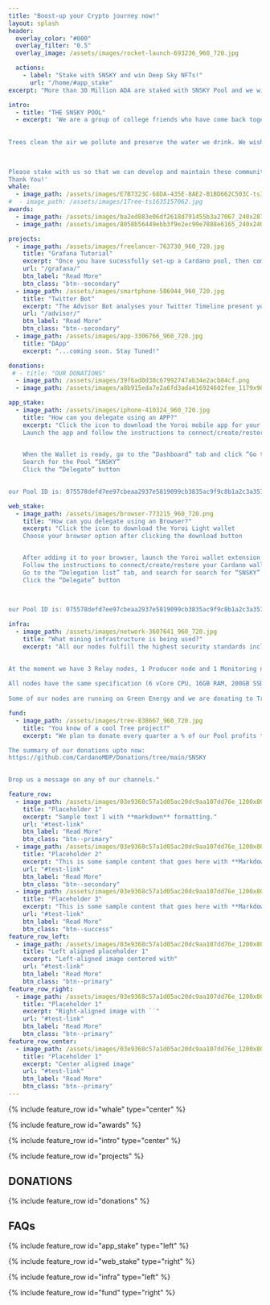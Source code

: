 ```yaml
---
title: "Boost-up your Crypto journey now!"
layout: splash
header:
  overlay_color: "#000"
  overlay_filter: "0.5"
  overlay_image: /assets/images/rocket-launch-693236_960_720.jpg

  actions:
    - label: "Stake with SNSKY and win Deep Sky NFTs!"
      url: "/home/#app_stake"
excerpt: "More than 30 Million ADA are staked with SNSKY Pool and we will be honored to welcome you in our family as well."

intro: 
  - title: "THE SNSKY POOL"
  - excerpt: 'We are a group of college friends who have come back together to run the SNSKY Stake Pool, with the Mission to create usefull content for the Cardano Community. Our Grafana Tutorial is very popular and is included in the CoinCashew Tutorial and in the Cardano Foundation Developer Portal. The Twitter Bot we developed is getting popular day by day and helping newcomers easily find the right Pools that match thier interests. We are also working on an exciting DApp. Stay Tuned!
 
 
Trees clean the air we pollute and preserve the water we drink. We wish that our children continue to live in a world where everyone can see a pollution free Summer Night SKY and we make our little contribution by planting trees. If you wish to help, it will be great if you can join our Fundraiser

 
 
Please stake with us so that we can develop and maintain these community tools.
Thank You!'
whale:
  - image_path: /assets/images/E7B7323C-68DA-435E-8AE2-B1BD662C503C-ts1643629915.jpeg
#  - image_path: /assets/images/1Tree-ts1635157062.jpg
awards:
  - image_path: /assets/images/ba2ed883e06df2618d791455b3a27067_240x287.png
  - image_path: /assets/images/8058b56449ebb3f9e2ec99e7888e6165_240x240.png

projects:
  - image_path: /assets/images/freelancer-763730_960_720.jpg
    title: "Grafana Tutorial"
    excerpt: "Once you have sucessfully set-up a Cardano pool, then comes the most beautifull part - setting up your Dashboard and Alerts!"
    url: "/grafana/"
    btn_label: "Read More"
    btn_class: "btn--secondary"
  - image_path: /assets/images/smartphone-586944_960_720.jpg
    title: "Twitter Bot"
    excerpt: "The Advisor Bot analyses your Twitter Timeline present you the top matching Pools"
    url: "/advisor/"
    btn_label: "Read More"
    btn_class: "btn--secondary"
  - image_path: /assets/images/app-3306766_960_720.jpg
    title: "DApp"
    excerpt: "...coming soon. Stay Tuned!"

donations:
 # - title: "OUR DONATIONS"
  - image_path: /assets/images/39f6ad0d38c67992747ab34e2acb84cf.png
  - image_path: /assets/images/a8b915eda7e2a6fd3ada416924602fee_1179x909.51428571429.jpeg

app_stake:
  - image_path: /assets/images/iphone-410324_960_720.jpg
    title: "How can you delegate using an APP?"
    excerpt: "Click the icon to download the Yoroi mobile app for your device
    Launch the app and follow the instructions to connect/create/restore your Cardano wallet

 
    When the Wallet is ready, go to the “Dashboard” tab and click “Go to Staking Center”
    Search for the Pool “SNSKY”
    Click the “Delegate” button

 
our Pool ID is: 075578defd7ee97cbeaa2937e5819099cb3835ac9f9c8b1a2c3a3578"

web_stake:
  - image_path: /assets/images/browser-773215_960_720.png
    title: "How can you delegate using an Browser?"
    excerpt: "Click the icon to download the Yoroi Light wallet
    Choose your browser option after clicking the download button


    After adding it to your browser, launch the Yoroi wallet extension within the browser
    Follow the instructions to connect/create/restore your Cardano wallet
    Go to the “Delegation list” tab, and search for search for “SNSKY”
    Click the “Delegate” button

 
 
our Pool ID is: 075578defd7ee97cbeaa2937e5819099cb3835ac9f9c8b1a2c3a3578"

infra:
  - image_path: /assets/images/network-3607641_960_720.jpg
    title: "What mining infrastructure is being used?"
    excerpt: "All our nodes fulfill the highest security standards including multiple Authentication layers and multiple firewalls.

 
At the moment we have 3 Relay nodes, 1 Producer node and 1 Monitoring node. One of the relays is on stand-by to act as producer if needed. To support geographical decentralization, we have Relays running in Europe and in India.
 
All nodes have the same specification (6 vCore CPU, 16GB RAM, 200GB SSD, 200 Mbps) and are with different providers at different locations, ensuring no single point of failure.
 
Some of our nodes are running on Green Energy and we are donating to Tree projects to keep our footprint CO2 neutral!"

fund:
  - image_path: /assets/images/tree-838667_960_720.jpg
    title: "You know of a cool Tree project?"
    excerpt: "We plan to donate every quarter a % of our Pool profits to One Tree planted, but also welcome new ideas and projects from our delegators. Important for us is that the donations clearly helping on a specific environmental issue. Do join our One Tree Planted Fundraiser if you wish to help: https://forest-fundraiser.raisely.com/sam

The summary of our donations upto now: 
https://github.com/CardanoMDP/Donations/tree/main/SNSKY

 
Drop us a message on any of our channels."

feature_row:
  - image_path: /assets/images/03e9368c57a1d05ac20dc9aa107dd76e_1200x800.jpg
    title: "Placeholder 1"
    excerpt: "Sample text 1 with **markdown** formatting."
    url: "#test-link"
    btn_label: "Read More"
    btn_class: "btn--primary"
  - image_path: /assets/images/03e9368c57a1d05ac20dc9aa107dd76e_1200x800.jpg
    title: "Placeholder 2"
    excerpt: "This is some sample content that goes here with **Markdown** formatting."
    url: "#test-link"
    btn_label: "Read More"
    btn_class: "btn--secondary"
  - image_path: /assets/images/03e9368c57a1d05ac20dc9aa107dd76e_1200x800.jpg
    title: "Placeholder 3"
    excerpt: "This is some sample content that goes here with **Markdown** formatting."
    url: "#test-link"
    btn_label: "Read More"
    btn_class: "btn--success"
feature_row_left:
  - image_path: /assets/images/03e9368c57a1d05ac20dc9aa107dd76e_1200x800.jpg
    title: "Left aligned placeholder 1"
    excerpt: "Left-aligned image centered with"
    url: "#test-link"
    btn_label: "Read More"
    btn_class: "btn--primary"
feature_row_right:
  - image_path: /assets/images/03e9368c57a1d05ac20dc9aa107dd76e_1200x800.jpg
    title: "Placeholder 1"
    excerpt: "Right-aligned image with ``"
    url: "#test-link"
    btn_label: "Read More"
    btn_class: "btn--primary"
feature_row_center:
  - image_path: /assets/images/03e9368c57a1d05ac20dc9aa107dd76e_1200x800.jpg
    title: "Placeholder 1"
    excerpt: "Center aligned image"
    url: "#test-link"
    btn_label: "Read More"
    btn_class: "btn--primary"
---
```


{% include feature_row id="whale" type="center" %}

{% include feature_row id="awards" %}

{% include feature_row id="intro" type="center" %}

{% include feature_row id="projects" %}

## DONATIONS ##
{% include feature_row id="donations" %}

## FAQs ##

{% include feature_row id="app_stake" type="left" %}

{% include feature_row id="web_stake" type="right" %}

{% include feature_row id="infra" type="left" %}

{% include feature_row id="fund" type="right" %}
